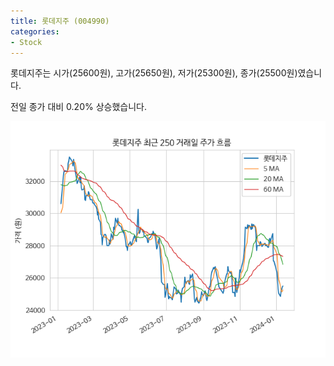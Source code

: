 ```yaml
---
title: 롯데지주 (004990)
categories:
- Stock
---
```


롯데지주는 시가(25600원), 고가(25650원), 저가(25300원), 종가(25500원)였습니다.

전일 종가 대비 0.20% 상승했습니다.

<!-- more -->

![004990](/assets/images/stock/004990.png)
